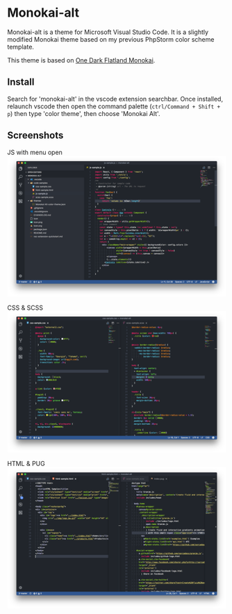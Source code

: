 # Monokai-alt
Monokai-alt is a theme for Microsoft Visual Studio Code. It is a slightly modified Monokai theme based on my previous PhpStorm color scheme template.


This theme is based on [One Dark Flatland Monokai](https://github.com/reblws/vscode-one-dark-flatland-monokai).

## Install
Search for 'monokai-alt' in the vscode extension searchbar. Once installed, relaunch vscode then open the command palette (`ctrl/Command + Shift + p`) then type 'color theme', then choose 'Monokai Alt'.

## Screenshots
JS with menu open
![Theme Screenshot](https://github.com/sarcadass/vscode-monokai-alt/raw/master/./screenshots/monokai-alt-js-menu.png)

CSS & SCSS
![Theme Screenshot](https://github.com/sarcadass/vscode-monokai-alt/raw/master/./screenshots/monokai-alt-css-scss.png)

HTML & PUG
![Theme Screenshot](https://github.com/sarcadass/vscode-monokai-alt/raw/master/./screenshots/monokai-alt-html-pug.png)

